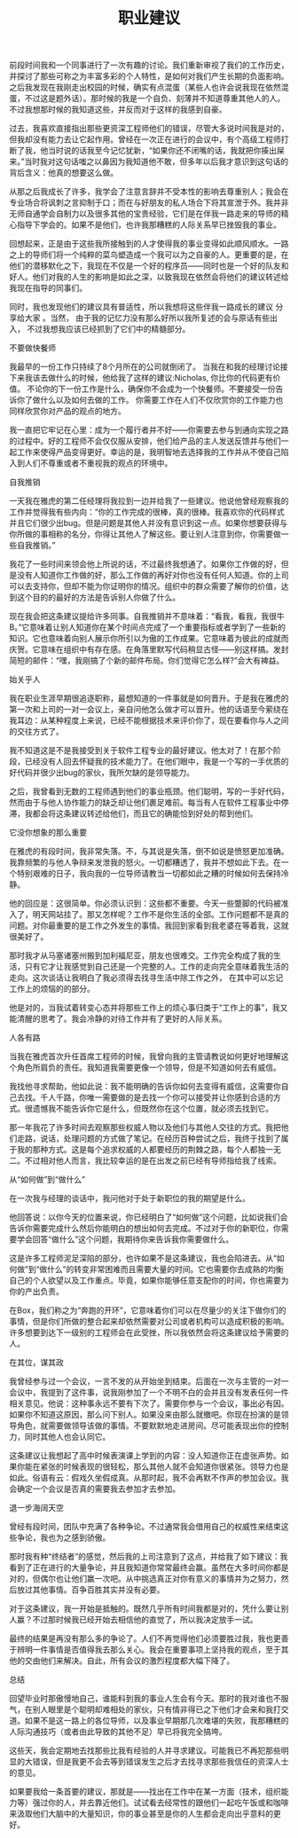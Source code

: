﻿---
layout: post
title: 职业建议
logo: 
categories:
categories:
- Emotion
- 
tags:
- 
- 
---


 前段时间我和一个同事进行了一次有趣的讨论。我们重新审视了我们的工作历史，并探讨了那些可称之为丰富多彩的个人特性，是如何对我们产生长期的负面影响。之后我发现在我刚走出校园的时候，确实有点混蛋（某些人也许会说我现在依然混蛋，不过这是题外话）。那时候的我是一个自负、刻薄并不知道尊重其他人的人。不过我想那时候的我知道这些，并反而对于这样的我感到自豪。


过去，我喜欢直接指出那些更资深工程师他们的错误，尽管大多说时间我是对的，但我却没有能力去让它起作用。曾经在一次正在进行的会议中，有个高级工程师打断了我，他当时说的话我至今记忆犹新，“如果你还不闭嘴的话，我就把你揍出屎来。”当时我对这句话嗤之以鼻因为我知道他不敢，但多年以后我才意识到这句话的背后含义：他真的想要这么做。


从那之后我成长了许多，我学会了注意言辞并不受本性的影响去尊重别人；我会在专业场合将讽刺之言抑制于口；而在与好朋友的私人场合下将其宣泄于外。我并非无师自通学会自制力以及很多其他的宝贵经验，它们是在伴我一路走来的导师的精心指导下学会的。如果不是他们，也许我那糟糕的人际关系早已挫毁我的事业。


回想起来，正是由于这些我所接触到的人才使得我的事业变得如此顺风顺水。一路之上的导师们将一个纯粹的菜鸟塑造成一个我可以为之自豪的人。更重要的是，在他们的潜移默化之下，我现在不仅是一个好的程序员——同时也是一个好的队友和好人。他们对我的人生的影响是如此之深，以致我现在依然会将他们的建议转述给我现在指导的同事们。


同时，我也发现他们的建议具有普适性，所以我想将这些伴我一路成长的建议 分享给大家 。当然， 由于我的记忆力没有那么好所以我所复述的会与原话有些出入， 不过我想我应该已经抓到了它们中的精髓部分。


不要做快餐师


我最早的一份工作只持续了8个月所在的公司就倒闭了。 当我在和我的经理讨论接下来我该去做什么的时候，他给我了这样的建议:Nicholas, 你比你的代码更有价值。 不论你的下一份工作是什么，确保你不会成为一个快餐师。不要接受一份告诉你了做什么以及如何去做的工作。 你需要工作在人们不仅欣赏你的工作能力也同样欣赏你对产品的观点的地方。


我一直把它牢记在心里：成为一个履行者并不好——你需要去参与到通向实现之路的过程中。好的工程师不会仅仅服从安排，他们给产品的主人发送反馈并与他们一起工作来使得产品变得更好。幸运的是，我明智地去选择我的工作并从不使自己陷入到人们不尊重或者不重视我的观点的环境中。


​自我推销


一天我在雅虎的第二任经理将我拉到一边并给我了一些建议。他说他曾经观察我的工作并觉得我有些内向：“你的工作完成的很棒，真的很棒。我喜欢你的代码样式并且它们很少出bug。但是问题是其他人并没有意识到这一点。如果你想要获得与你所做的事相称的名分，你得让其他人了解这些。要让别人注意到你，你需要做一些自我推销。”

我花了一些时间来领会他上所说的话，不过最终我想通了。如果你工作做的好，但是没有人知道你工作做的好，那么工作做的再好对你也没有任何人知道。你的上司可以去支持你，但却不能为你证明你的情况。组织中的群众需要了解你的价值，达到这个目的的最好的方法是告诉别人你做了什么。

现在我会把这条建议提给许多同事。自我推销并不意味着：“看我，看我，我很牛B。”它意味着让别人知道你在某个时间点完成了一个重要指标或者学到了一些新的知识。它也意味着向别人展示你所引以为傲的工作成果。它意味着为彼此的成就而庆贺。它意味在组织中有存在感。在角落里默写代码稍显古怪——别这样搞。发封简短的邮件：“嘿，我刚搞了个新的邮件布局。你们觉得它怎么样?”会大有裨益。


始关乎人


我在职业生涯早期很追逐职称，最想知道的一件事就是如何晋升。于是我在雅虎的第一次和上司的一对一会议上，亲自问他怎么做才可以晋升。他的话语至今萦绕在我耳边：从某种程度上来说，已经不能根据技术来评价你了，现在要看你与人之间的交往方式了。


我不知道这是不是我接受到关于软件工程专业的最好建议。他太对了！在那个阶段，已经没有人回去怀疑我的技术能力了。在他们眼中，我是一个写的一手优质的好代码并很少出bug的家伙，我所欠缺的是领导能力。


之后，我曾看到无数的工程师遇到他们的事业瓶颈。他们聪明，写的一手好代码，然而由于与他人协作能力的缺乏却让他们裹足难前。每当有人在软件工程事业中停滞，我都会将这条建议转述给他们，而且它的确能恰到好处的帮到他们。


它没你想象的那么重要


在雅虎的有段时间，我非常失落。不，与其说是失落，倒不如说是愤怒更加准确。我靠频繁的与他人争辩来发泄我的怒火。一切都糟透了，我并不想如此下去。在一个特别艰难的日子，我向我的一位导师请教当一切都如此之糟的时候如何去保持冷静。


他的回应是：这很简单。你必须认识到：这些都不重要。今天一些蹩脚的代码被准入了，明天网站挂了。那又怎样呢？工作不是你生活的全部。工作问题都不是真的问题。对你最重要的是工作之外发生的事情。我回到家看到我老婆在等着我，这就很美好了。


那时我才从马塞诸塞州搬到加利福尼亚，朋友也很难交。工作完全构成了我的生活，只有它才让我感觉到自己还是一个完整的人。工作的走向完全意味着我生活的走向。这次谈话让我明白了我必须得去找寻生活中除工作之外， 在其中可以忘记工作上的烦恼的的部分。


他是对的，当我试着转变心态并将那些工作上的烦心事归类于“工作上的事”，我又能清醒的思考了。我会冷静的对待工作并有了更好的人际关系。


人各有路


当我在雅虎首次升任首席工程师的时候，我曾向我的主管请教说如何更好地理解这个角色所肩负的责任。我知道我需要更像一个领导，但是不知道如何去有威信。


我找他寻求帮助，他如此说：我不能明确的告诉你如何去变得有威信，这需要你自己去找。千人千路，你唯一需要做的是去找一个你可以接受并让你感到合适的方式。很遗憾我不能告诉你它是什么，但既然你在这个位置，就必须去找到它。


那一年我花了许多时间去观察那些权威人物以及他们与其他人交往的方式。我把他们走路，说话，处理问题的方式做了笔记。在经历百种尝试之后，我终于找到了属于我的那种方式。这是每个追求权威的人都要经历的荆棘之路，每个人都独一无二。不过相对他人而言，我比较幸运的是在出发之前已经有导师指给我了线索。


从“如何做”到“做什么”


在一次我与经理的谈话中，我问他对于处于新职位的我的期望是什么。


他回答说：以你今天的位置来说，你已经明白了“如何做”这个问题，比如说我们会告诉你需要完成什么然后你能明白的想出如何去完成。不过对于你的新职位，你需要学会回答“做什么”这个问题，我期待你来告诉我你需要做什么。


这是许多工程师泥足深陷的部分，也许如果不是这条建议，我也会陷进去。从“如何做”到“做什么”的转变非常困难而且需要大量的时间。它也需要你去成熟的均衡自己的个人欲望以及工作重点。毕竟，如果你能够任意支配你的时间，你也需要为你的产出负责。


在Box，我们称之为“奔跑的开环”，它意味着你们可以在尽量少的关注下做你们的事情，但是你们所做的整合起来却依然需要对公司或者机构可以造成积极的影响。许多想要到达下一级别的工程师会在此受挫，所以我依然会将这条建议给予需要的人。


在其位，谋其政


我曾经参与过一个会议，一言不发的从开始坐到结束。后面在一次与主管的一对一会议中，我提到了这件事，说我刚参加了一个不明不白的会并且没有发表任何一件相关意见。他说：这种事永远不要有下次了。需要你参与一个会议，事出必有因。如果你不知道这原因，那么问下别人。如果没来由那么就撤吧。你现在扮演的是领导角色，就需要做领导该做的事情。不要默默地走进房间。尽可能表现出你的控制力，同时其他人也会认同它。


这条建议让我想起了高中时候表演课上学到的内容：没人知道你正在虚张声势。如果你能在紧张的时候表现的很轻松，那么其他人就不会知道你很紧张。领导力也是如此。俗语有云：假戏久坐假成真。从那时起，我不会再默不作声的参加会议。我会确定一个会议是否真的需要我去参加才去参加。


退一步海阔天空


曾经有段时间，团队中充满了各种争论。不过通常我会借用自己的权威性来结束这些争论，我也为之感到骄傲。


那时我有种“终结者”的感觉，然后我的上司注意到了这点，并给我了如下建议：我看到了正在进行的大量争论，并且我知道你常常最终会赢。虽然在大多时间你都是对的，但偶尔也让他们赢一次吧。从中挑选真正对你有意义的事情并为之努力，然后放过其他事情。百争百胜其实并没有必要。


对于这条建议，我一开始是抵触的。既然几乎所有时间我都是对的，凭什么要让别人赢？不过那时候我已经开始去相信他的直觉了，所以我决定放手一试。


最终的结果是再没有那么多的争论了。人们不再觉得他们必须要胜过我，我也更善于辨明一件事情是否值得我去那么关心。我会在重要事项上坚持我的观点，至于其他的交由他们来解决。自此，所有会议的激烈程度都大幅下降了。


总结


回望毕业时那傲慢地自己，谁能料到我的事业人生会有今天。那时的我对谁也不服气，在别人眼里是个聪明却难相处的家伙，只有情非得已之下他们才会来和我打交道。如果不是这一路上的各位导师，以及事业早期那几次难堪的失败，我那糟糕的人际沟通技巧（或者由此导致的其他不足）早已将我完全搞垮。


这些天，我会定期地去找那些比我有经验的人并寻求建议。可能我已不再犯那些明显的大错误，但是我更不会去等到错误发生之后才去找寻求那些我信任的资深人士的意见。


如果要我给一条首要的建议，那就是——找出在工作中在某一方面（技术，组织能力等）强过你的人，并去靠近他们。试试看去经常性的跟他们一起吃午饭或和咖啡来汲取他们大脑中的大量知识，你的事业甚至是你的人生都会走向出乎意料的更好。
